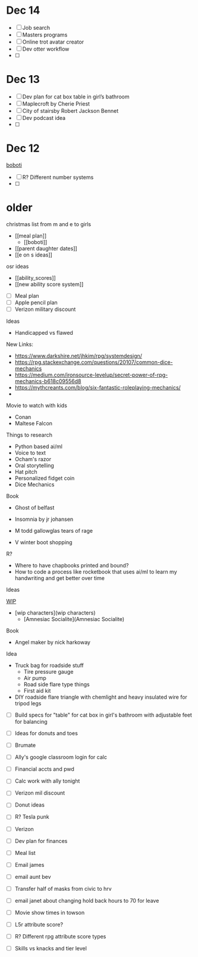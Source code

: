 
# Dec 14
- [ ] Job search
- [ ] Masters programs
- [ ] Online trot avatar creator
- [ ] Dev otter workflow
- [ ] 

# Dec 13
- [ ] Dev plan for cat box table in girl’s bathroom
- [ ] Maplecroft by Cherie Priest 
- [ ] City of stairsby Robert Jackson Bennet
- [ ] Dev podcast idea
- [ ] 


# Dec 12
[boboti](boboti.md)
- [ ] R? Different number systems
- [ ] 

# older
christmas list from m and e to girls
- [[meal plan]]
	- [[boboti]]
- [[parent daughter dates]]
- [[e on s ideas]]

osr ideas
- [[ability_scores]]
- [[new ability score system]]

- [ ] Meal plan
- [ ] Apple pencil plan
- [ ] Verizon military discount

Ideas
- Handicapped vs flawed

New Links:
- https://www.darkshire.net/jhkim/rpg/systemdesign/
- https://rpg.stackexchange.com/questions/20107/common-dice-mechanics
- https://medium.com/ironsource-levelup/secret-power-of-rpg-mechanics-b618c09556d8
- https://mythcreants.com/blog/six-fantastic-roleplaying-mechanics/
- 

Movie to watch with kids
- Conan
- Maltese Falcon

Things to research
- Python based ai/ml
- Voice to text
- Ocham's razor
- Oral storytelling 
- Hat pitch
- Personalized fidget coin
- Dice Mechanics

Book
- Ghost of belfast
- Insomnia by jr johansen
- M todd gallowglas tears of rage

-   V winter boot shopping

R?

-   Where to have chapbooks printed and bound?
-   How to code a process like rocketbook that uses ai/ml to learn my handwriting and get better over time

Ideas

[WIP](WIP)

-   [wip characters](wip characters)
    -   [Amnesiac Socialite](Amnesiac Socialite)

Book

-   Angel maker by nick harkoway

Idea
- Truck bag for roadside stuff
	- Tire pressure gauge
	- Air pump
	- Road side flare type things
	- First aid kit
- DIY roadside flare triangle with chemlight and heavy insulated wire for tripod legs

- [ ] Build specs for "table" for cat box in girl's bathroom with adjustable feet for balancing
- [ ] Ideas for donuts and toes
- [ ] Brumate
- [ ] Ally's google classroom login for calc
- [ ] Financial accts and pwd
- [ ] Calc work with ally tonight

- [ ] Verizon mil discount
- [ ] Donut ideas

- [ ] R? Tesla punk

- [ ] Verizon
- [ ] Dev plan for finances
- [ ] Meal list
- [ ] Email james
- [ ] email aunt bev
- [ ] Transfer half of masks from civic to hrv
- [ ] email janet about changing hold back hours to 70 for leave

- [ ] Movie show times in towson
- [ ] L5r attribute score?
- [ ] R? Different rpg attribute score types
- [ ] Skills vs knacks and tier level
